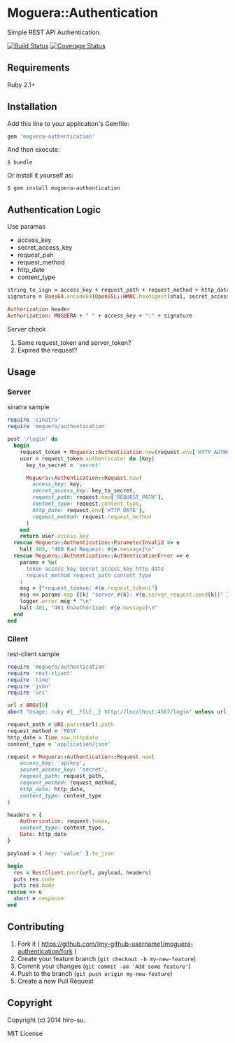 # Moguera::Authentication

Simple REST API Authentication.

[![Build Status](https://travis-ci.org/moguera/moguera-authentication.svg)](https://travis-ci.org/moguera/moguera-authentication)
[![Coverage Status](https://coveralls.io/repos/moguera/moguera-authentication/badge.png?branch=master)](https://coveralls.io/r/moguera/moguera-authentication?branch=master)

## Requirements

Ruby 2.1+

## Installation

Add this line to your application's Gemfile:

```ruby
gem 'moguera-authentication'
```

And then execute:

    $ bundle

Or install it yourself as:

    $ gem install moguera-authentication

## Authentication Logic
Use paramas

- access_key
- secret_access_key
- request_pah
- request_method
- http_date
- content_type

```ruby
string_to_isgn = access_key + request_path + request_method + http_date + conetnt_type
signature = Baes64.encode64(OpenSSL::HMAC.hexdigest(sha1, secret_access_key, string_to_sign)

Authorization header
Authorization: MOGUERA + " " + access_key + ":" + signature
```

Server check

1. Same request_token and server_token?
2. Expired the request?

## Usage

### Server
sinatra sample

```ruby
require 'sinatra'
require 'moguera/authentication'

post '/login' do
  begin
    request_token = Moguera::Authentication.new(request.env['HTTP_AUTHORIZATION'])
    user = request_token.authenticate! do |key|
      key_to_secret = 'secret'

      Moguera::Authentication::Request.new(
        access_key: key,
        secret_access_key: key_to_secret,
        request_path: request.env['REQUEST_PATH'],
        content_type: request.content_type,
        http_date: request.env['HTTP_DATE'],
        request_method: request.request_method
      )
    end
    return user.access_key
  rescue Moguera::Authentication::ParameterInvalid => e
    halt 400, "400 Bad Request: #{e.message}\n"
  rescue Moguera::Authentication::AuthenticationError => e
    params = %w(
      token access_key secret_access_key http_date
      request_method request_path content_type
    )
    msg = ["request_tooken: #{e.request_token}"]
    msg << params.map {|k| "server_#{k}: #{e.server_request.send(k)}" }
    logger.error msg * "\n"
    halt 401, "401 Unauthorized: #{e.message}\n"
  end
end
```

### Cilent
rest-client sample

```ruby
require 'moguera/authentication'
require 'rest-client'
require 'time'
require 'json'
require 'uri'

url = ARGV[0]
abort "Usage: ruby #{__FILE__} http://localhost:4567/login" unless url

request_path = URI.parse(url).path
request_method = 'POST'
http_date = Time.now.httpdate
content_type = 'application/json'

request = Moguera::Authentication::Request.new(
    access_key: 'apikey',
    secret_access_key: 'secret',
    request_path: request_path,
    request_method: request_method,
    http_date: http_date,
    content_type: content_type
)

headers = {
    Authorization: request.token,
    content_type: content_type,
    Date: http_date
}

payload = { key: 'value' }.to_json

begin
  res = RestClient.post(url, payload, headers)
  puts res.code
  puts res.body
rescue => e
  abort e.response
end
```

## Contributing

1. Fork it ( https://github.com/[my-github-username]/moguera-authentication/fork )
2. Create your feature branch (`git checkout -b my-new-feature`)
3. Commit your changes (`git commit -am 'Add some feature'`)
4. Push to the branch (`git push origin my-new-feature`)
5. Create a new Pull Request

## Copyright

Copyright (c) 2014 hiro-su.

MIT License